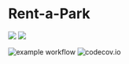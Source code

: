 # Rent-a-Park
![](https://img.shields.io/badge/Java-ED8B00?style=for-the-badge&logo=java&logoColor=white&style=flat)
![](https://img.shields.io/badge/Spring-6DB33F?style=for-the-badge&logo=spring&logoColor=white&style=flat)

![example workflow](https://github.com/Code-Of-Us/Rent-a-Park/actions/workflows/build.yaml/badge.svg)
![codecov.io](https://codecov.io/github/Code-Of-Us/Rent-a-Park/coverage.svg)

